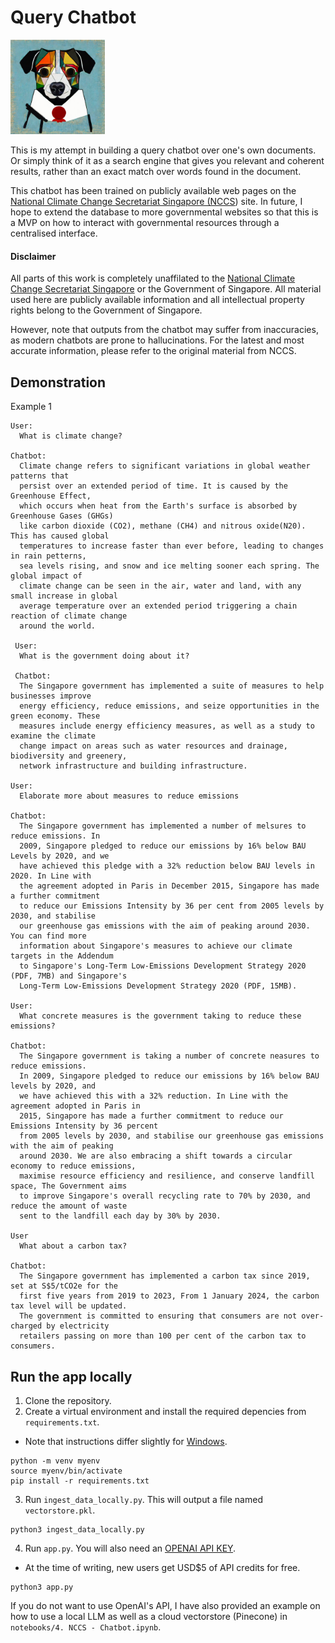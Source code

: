 # Query Chatbot 

<img src="/assets/mascot.jpeg" width=30% height=30%>

This is my attempt in building a query chatbot over one's own documents. Or simply think of it as a search engine that gives you
relevant and coherent results, rather than an exact match over words found in the document. 

This chatbot has been trained on publicly available web pages on the [National Climate Change Secretariat Singapore (NCCS](https://nccs.gov.sg)) site. In future, I hope to extend the database to more governmental websites so that this is a MVP on how to interact with governmental resources through a centralised interface. 

#### Disclaimer 
All parts of this work is completely unaffilated to the [National Climate Change Secretariat Singapore](https://nccs.gov.sg) or the Government of Singapore. All material used here are publicly available information and all intellectual property rights belong to the Government of Singapore. 

However, note that outputs from the chatbot may suffer from inaccuracies, as modern chatbots are prone to hallucinations. For the latest and most accurate information, please refer to the original material from NCCS. 

## Demonstration

Example 1
```
User: 
  What is climate change?

Chatbot: 
  Climate change refers to significant variations in global weather patterns that 
  persist over an extended period of time. It is caused by the Greenhouse Effect, 
  which occurs when heat from the Earth's surface is absorbed by Greenhouse Gases (GHGs) 
  like carbon dioxide (CO2), methane (CH4) and nitrous oxide(N20). This has caused global 
  temperatures to increase faster than ever before, leading to changes in rain petterns, 
  sea levels rising, and snow and ice melting sooner each spring. The global impact of 
  climate change can be seen in the air, water and land, with any small increase in global 
  average temperature over an extended period triggering a chain reaction of climate change 
  around the world. 
  
 User: 
  What is the government doing about it? 
  
 Chatbot: 
  The Singapore government has implemented a suite of measures to help businesses improve 
  energy efficiency, reduce emissions, and seize opportunities in the green economy. These 
  measures include energy efficiency measures, as well as a study to examine the climate 
  change impact on areas such as water resources and drainage, biodiversity and greenery, 
  network infrastructure and building infrastructure.

User:
  Elaborate more about measures to reduce emissions

Chatbot:
  The Singapore government has implemented a number of melsures to reduce emissions. In 
  2009, Singapore pledged to reduce our emissions by 16% below BAU Levels by 2020, and we 
  have achieved this pledge with a 32% reduction below BAU levels in 2020. In Line with 
  the agreement adopted in Paris in December 2015, Singapore has made a further commitment 
  to reduce our Emissions Intensity by 36 per cent from 2005 levels by 2030, and stabilise 
  our greenhouse gas emissions with the aim of peaking around 2030. You can find more 
  information about Singapore's measures to achieve our climate targets in the Addendum 
  to Singapore's Long-Term Low-Emissions Development Strategy 2020 (PDF, 7MB) and Singapore's 
  Long-Term Low-Emissions Development Strategy 2020 (PDF, 15MB).

User:
  What concrete measures is the government taking to reduce these emissions?
  
Chatbot: 
  The Singapore government is taking a number of concrete neasures to reduce emissions. 
  In 2009, Singapore pledged to reduce our emissions by 16% below BAU levels by 2020, and 
  we have achieved this with a 32% reduction. In Line with the agreement adopted in Paris in 
  2015, Singapore has made a further commitment to reduce our Emissions Intensity by 36 percent 
  from 2005 levels by 2030, and stabilise our greenhouse gas emissions with the aim of peaking 
  around 2030. We are also embracing a shift towards a circular economy to reduce emissions, 
  maximise resource efficiency and resilience, and conserve landfill space, The Government aims 
  to improve Singapore's overall recycling rate to 70% by 2030, and reduce the amount of waste 
  sent to the landfill each day by 30% by 2030.
  
User
  What about a carbon tax?

Chatbot:
  The Singapore government has implemented a carbon tax since 2019, set at S$5/tCO2e for the 
  first five years from 2019 to 2023, From 1 January 2024, the carbon tax level will be updated. 
  The government is committed to ensuring that consumers are not over-charged by electricity 
  retailers passing on more than 100 per cent of the carbon tax to consumers.
 ```

## Run the app locally 
1. Clone the repository. 
2. Create a virtual environment and install the required depencies from `requirements.txt`. 
  - Note that instructions differ slightly for [Windows](https://docs.python.org/3/library/venv.html). 

```
python -m venv myenv
source myenv/bin/activate
pip install -r requirements.txt
```


3. Run `ingest_data_locally.py`. This will output a file named `vectorstore.pkl`.  


```
python3 ingest_data_locally.py
```

4. Run `app.py`. You will also need an [OPENAI API KEY](https://platform.openai.com/account/api-keys). 
  - At the time of writing, new users get USD$5 of API credits for free. 

```
python3 app.py
```

If you do not want to use OpenAI's API, I have also provided an example on how to use a local LLM as well as a cloud vectorstore (Pinecone) in `notebooks/4. NCCS - Chatbot.ipynb`. 

